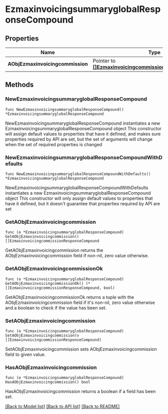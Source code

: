 # EzmaxinvoicingsummaryglobalResponseCompound

## Properties

Name | Type | Description | Notes
------------ | ------------- | ------------- | -------------
**AObjEzmaxinvoicingcommission** | Pointer to [**[]EzmaxinvoicingcommissionResponseCompound**](EzmaxinvoicingcommissionResponseCompound.md) |  | [optional] 

## Methods

### NewEzmaxinvoicingsummaryglobalResponseCompound

`func NewEzmaxinvoicingsummaryglobalResponseCompound() *EzmaxinvoicingsummaryglobalResponseCompound`

NewEzmaxinvoicingsummaryglobalResponseCompound instantiates a new EzmaxinvoicingsummaryglobalResponseCompound object
This constructor will assign default values to properties that have it defined,
and makes sure properties required by API are set, but the set of arguments
will change when the set of required properties is changed

### NewEzmaxinvoicingsummaryglobalResponseCompoundWithDefaults

`func NewEzmaxinvoicingsummaryglobalResponseCompoundWithDefaults() *EzmaxinvoicingsummaryglobalResponseCompound`

NewEzmaxinvoicingsummaryglobalResponseCompoundWithDefaults instantiates a new EzmaxinvoicingsummaryglobalResponseCompound object
This constructor will only assign default values to properties that have it defined,
but it doesn't guarantee that properties required by API are set

### GetAObjEzmaxinvoicingcommission

`func (o *EzmaxinvoicingsummaryglobalResponseCompound) GetAObjEzmaxinvoicingcommission() []EzmaxinvoicingcommissionResponseCompound`

GetAObjEzmaxinvoicingcommission returns the AObjEzmaxinvoicingcommission field if non-nil, zero value otherwise.

### GetAObjEzmaxinvoicingcommissionOk

`func (o *EzmaxinvoicingsummaryglobalResponseCompound) GetAObjEzmaxinvoicingcommissionOk() (*[]EzmaxinvoicingcommissionResponseCompound, bool)`

GetAObjEzmaxinvoicingcommissionOk returns a tuple with the AObjEzmaxinvoicingcommission field if it's non-nil, zero value otherwise
and a boolean to check if the value has been set.

### SetAObjEzmaxinvoicingcommission

`func (o *EzmaxinvoicingsummaryglobalResponseCompound) SetAObjEzmaxinvoicingcommission(v []EzmaxinvoicingcommissionResponseCompound)`

SetAObjEzmaxinvoicingcommission sets AObjEzmaxinvoicingcommission field to given value.

### HasAObjEzmaxinvoicingcommission

`func (o *EzmaxinvoicingsummaryglobalResponseCompound) HasAObjEzmaxinvoicingcommission() bool`

HasAObjEzmaxinvoicingcommission returns a boolean if a field has been set.


[[Back to Model list]](../README.md#documentation-for-models) [[Back to API list]](../README.md#documentation-for-api-endpoints) [[Back to README]](../README.md)


